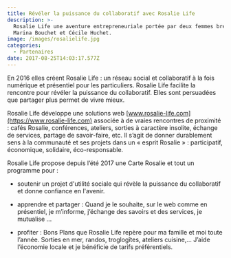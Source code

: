 ```yaml
---
title: Révéler la puissance du collaboratif avec Rosalie Life
description: >-
  Rosalie Life une aventure entrepreneuriale portée par deux femmes brestoises.
  Marina Bouchet et Cécile Huchet.
image: /images/rosalielife.jpg
categories:
  - Partenaires
date: 2017-08-25T14:03:17.577Z
---
```

En 2016 elles créent Rosalie Life : un réseau social et collaboratif à la fois numérique et présentiel pour les particuliers. Rosalie Life facilite la rencontre pour révéler la puissance du collaboratif. Elles sont persuadées que partager plus permet de vivre mieux.

Rosalie Life développe une solutions web [www.rosalie-life.com](https://www.rosalie-life.com) associée à de vraies rencontres de proximité : cafés Rosalie, conférences, ateliers, sorties à caractère insolite, échange de services, partage de savoir-faire, etc. Il s’agit de donner durablement sens à la communauté et ses projets dans un « esprit Rosalie » : participatif, économique, solidaire, éco-responsable.

Rosalie Life propose depuis l’été 2017 une Carte Rosalie et tout un programme pour :

- soutenir un projet d'utilité sociale qui révèle la puissance du collaboratif et  donne confiance en l'avenir.

- apprendre et partager : Quand je le souhaite, sur le web comme en présentiel, je m’informe, j’échange des savoirs et des services, je mutualise ...

- profiter : Bons Plans que Rosalie Life repère pour ma famille et moi toute l’année. Sorties en mer, randos, troglogîtes, ateliers cuisine,… J’aide l’économie locale et je bénéficie de tarifs préférentiels.



